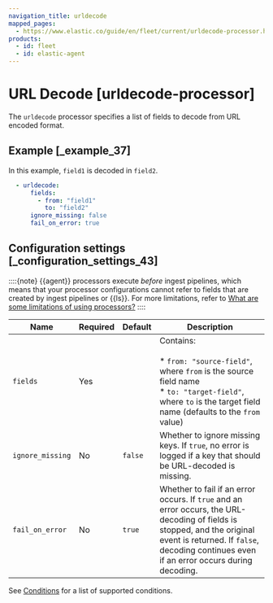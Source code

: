 ```yaml
---
navigation_title: urldecode
mapped_pages:
  - https://www.elastic.co/guide/en/fleet/current/urldecode-processor.html
products:
  - id: fleet
  - id: elastic-agent
---
```


# URL Decode [urldecode-processor]


The `urldecode` processor specifies a list of fields to decode from URL encoded format.


## Example [_example_37]

In this example, `field1` is decoded in `field2`.

```yaml
  - urldecode:
      fields:
        - from: "field1"
          to: "field2"
      ignore_missing: false
      fail_on_error: true
```


## Configuration settings [_configuration_settings_43]

::::{note}
{{agent}} processors execute *before* ingest pipelines, which means that your processor configurations cannot refer to fields that are created by ingest pipelines or {{ls}}. For more limitations, refer to [What are some limitations of using processors?](/reference/fleet/agent-processors.md#limitations)
::::


| Name | Required | Default | Description |
| --- | --- | --- | --- |
| `fields` | Yes |  | Contains:<br><br>* `from: "source-field"`, where `from` is the source field name<br>* `to: "target-field"`, where `to` is the target field name (defaults to the `from` value)<br> |
| `ignore_missing` | No | `false` | Whether to ignore missing keys. If `true`, no error is logged if a key that should be URL-decoded is missing. |
| `fail_on_error` | No | `true` | Whether to fail if an error occurs. If `true` and an error occurs, the URL-decoding of fields is stopped, and the original event is returned. If `false`, decoding continues even if an error occurs during decoding. |

See [Conditions](/reference/fleet/dynamic-input-configuration.md#conditions) for a list of supported conditions.

